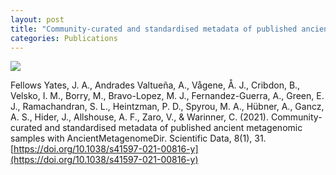 ```yaml
---
layout: post
title: "Community-curated and standardised metadata of published ancient metagenomic samples with AncientMetagenomeDir"
categories: Publications
---
```


[![](https://img.shields.io/badge/%F0%9F%94%93-Open%20Access-orange?style=for-the-badge)](https://doi.org/10.1038/s41597-021-00816-y)

Fellows Yates, J. A., Andrades Valtueña, A., Vågene, Å. J., Cribdon, B., Velsko, I. M., Borry, M., Bravo-Lopez, M. J., Fernandez-Guerra, A., Green, E. J., Ramachandran, S. L., Heintzman, P. D., Spyrou, M. A., Hübner, A., Gancz, A. S., Hider, J., Allshouse, A. F., Zaro, V., & Warinner, C. (2021). Community-curated and standardised metadata of published ancient metagenomic samples with AncientMetagenomeDir. Scientific Data, 8(1), 31. [https://doi.org/10.1038/s41597-021-00816-y](https://doi.org/10.1038/s41597-021-00816-y)
